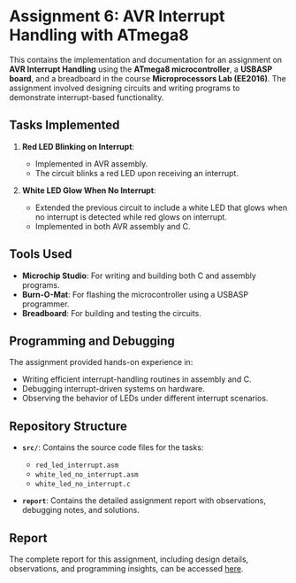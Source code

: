 # Assignment 6: AVR Interrupt Handling with ATmega8

This contains the implementation and documentation for an assignment on **AVR Interrupt Handling** using the **ATmega8 microcontroller**, a **USBASP board**, and a breadboard in the course **Microprocessors Lab (EE2016)**. The assignment involved designing circuits and writing programs to demonstrate interrupt-based functionality.

## Tasks Implemented

1. **Red LED Blinking on Interrupt**:

   - Implemented in AVR assembly.
   - The circuit blinks a red LED upon receiving an interrupt.

2. **White LED Glow When No Interrupt**:
   - Extended the previous circuit to include a white LED that glows when no interrupt is detected while red glows on interrupt.
   - Implemented in both AVR assembly and C.

## Tools Used

- **Microchip Studio**: For writing and building both C and assembly programs.
- **Burn-O-Mat**: For flashing the microcontroller using a USBASP programmer.
- **Breadboard**: For building and testing the circuits.

## Programming and Debugging

The assignment provided hands-on experience in:

- Writing efficient interrupt-handling routines in assembly and C.
- Debugging interrupt-driven systems on hardware.
- Observing the behavior of LEDs under different interrupt scenarios.

## Repository Structure

- **`src/`**: Contains the source code files for the tasks:

  - `red_led_interrupt.asm`
  - `white_led_no_interrupt.asm`
  - `white_led_no_interrupt.c`

- **`report`**: Contains the detailed assignment report with observations, debugging notes, and solutions.

## Report

The complete report for this assignment, including design details, observations, and programming insights, can be accessed [here](https://github.com/aadarshram/MicroProcessorsLab_EE2016/blob/main/Assignment_6/Assgn6_Report.pdf).
